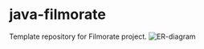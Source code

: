 # java-filmorate
Template repository for Filmorate project.
![ER-diagram]([https://github.com/GreshnovIlya/java-filmorate/blob/main/ER%20new.png])
